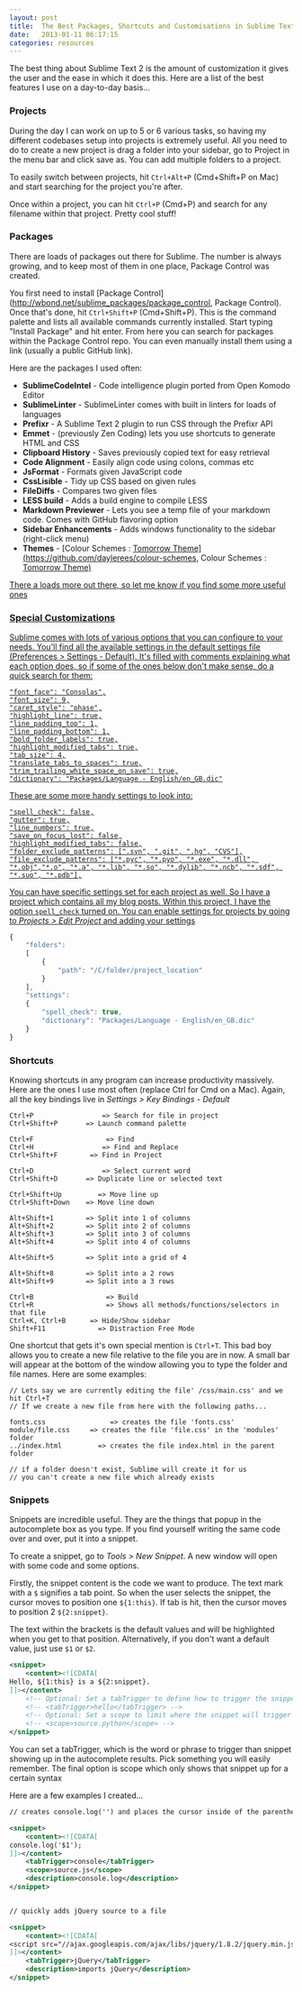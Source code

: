 ```yaml
---
layout: post
title:  The Best Packages, Shortcuts and Customisations in Sublime Text 2
date:   2013-01-11 06:17:15
categories: resources
---
```


The best thing about Sublime Text 2 is the amount of customization it gives the user and the ease in which it does this. Here are a list of the best features I use on a day-to-day basis...

### Projects

During the day I can work on up to 5 or 6 various tasks, so having my different codebases setup into projects is extremely useful. All you need to do to create a new project is drag a folder into your sidebar, go to Project in the menu bar and click save as. You can add multiple folders to a project.

To easily switch between projects, hit `Ctrl+Alt+P` (Cmd+Shift+P on Mac) and start searching for the project you're after.

Once within a project, you can hit `Ctrl+P` (Cmd+P) and search for any filename within that project. Pretty cool stuff!


### Packages

There are loads of packages out there for Sublime. The number is always growing, and to keep most of them in one place, Package Control was created.

You first need to install [Package Control](http://wbond.net/sublime_packages/package_control, Package Control). Once that's done, hit `Ctrl+Shift+P` (Cmd+Shift+P). This is the command palette and lists all available commands currently installed. Start typing "Install Package" and hit enter. From here you can search for packages within the Package Control repo. You can even manually install them using a link (usually a public GitHub link).

Here are the packages I used often:

* **SublimeCodeIntel** - Code intelligence plugin ported from Open Komodo Editor
* **SublimeLinter** - SublimeLinter comes with built in linters for loads of languages
* **Prefixr** - A Sublime Text 2 plugin to run CSS through the Prefixr API
* **Emmet** - (previously Zen Coding) lets you use shortcuts to generate HTML and CSS
* **Clipboard History** - Saves previously copied text for easy retrieval
* **Code Alignment** - Easily align code using colons, commas etc
* **JsFormat** - Formats given JavaScript code
* **CssLisible** - Tidy up CSS based on given rules
* **FileDiffs** - Compares two given files
* **LESS build** - Adds a build engine to compile LESS
* **Markdown Previewer** - Lets you see a temp file of your markdown code. Comes with GitHub flavoring option
* **Sidebar Enhancements** - Adds windows functionality to the sidebar (right-click menu)
* **Themes** - [Colour Schemes</a> : <a href="https://github.com/chriskempson/tomorrow-theme">Tomorrow Theme](https://github.com/daylerees/colour-schemes, Colour Schemes</a> : <a href="https://github.com/chriskempson/tomorrow-theme">Tomorrow Theme)

There a loads more out there, so let me know if you find some more useful ones


### Special Customizations

Sublime comes with lots of various options that you can configure to your needs. You'll find all the available settings in the default settings file (Preferences > Settings - Default). It's filled with comments explaining what each option does, so if some of the ones below don't make sense, do a quick search for them:

```
"font_face": "Consolas",
"font_size": 9,
"caret_style": "phase",
"highlight_line": true,
"line_padding_top": 1,
"line_padding_bottom": 1,
"bold_folder_labels": true,
"highlight_modified_tabs": true,
"tab_size": 4,
"translate_tabs_to_spaces": true,
"trim_trailing_white_space_on_save": true,
"dictionary": "Packages/Language - English/en_GB.dic"
```

These are some more handy settings to look into:

```
"spell_check": false,
"gutter": true,
"line_numbers": true,
"save_on_focus_lost": false,
"highlight_modified_tabs": false,
"folder_exclude_patterns": [".svn", ".git", ".hg", "CVS"],
"file_exclude_patterns": ["*.pyc", "*.pyo", "*.exe", "*.dll", "*.obj","*.o", "*.a", "*.lib", "*.so", "*.dylib", "*.ncb", "*.sdf", "*.suo", "*.pdb"],
```


You can have specific settings set for each project as well. So I have a project which contains all my blog posts. Within this project, I have the option `spell_check` turned on. You can enable settings for projects by going to *Projects > Edit Project* and adding your settings

```javascript
{
    "folders":
    [
        {
            "path": "/C/folder/project_location"
        }
    ],
    "settings":
    {
        "spell_check": true,
        "dictionary": "Packages/Language - English/en_GB.dic"
    }
}
```


### Shortcuts

Knowing shortcuts in any program can increase productivity massively. Here are the ones I use most often (replace Ctrl for Cmd on a Mac). Again, all the key bindings live in *Settings > Key Bindings - Default*

```
Ctrl+P                 => Search for file in project
Ctrl+Shift+P       => Launch command palette

Ctrl+F                  => Find
Ctrl+H                 => Find and Replace
Ctrl+Shift+F        => Find in Project

Ctrl+D                 => Select current word
Ctrl+Shift+D       => Duplicate line or selected text

Ctrl+Shift+Up         => Move line up
Ctrl+Shift+Down    => Move line down

Alt+Shift+1        => Split into 1 of columns
Alt+Shift+2        => Split into 2 of columns
Alt+Shift+3        => Split into 3 of columns
Alt+Shift+4        => Split into 4 of columns

Alt+Shift+5        => Split into a grid of 4

Alt+Shift+8        => Split into a 2 rows
Alt+Shift+9        => Split into a 3 rows

Ctrl+B                  => Build
Ctrl+R                  => Shows all methods/functions/selectors in that file
Ctrl+K, Ctrl+B      => Hide/Show sidebar
Shift+F11             => Distraction Free Mode
```

One shortcut that gets it's own special mention is `Ctrl+T`. This bad boy allows you to create a new file relative to the file you are in now. A small bar will appear at the bottom of the window allowing you to type the folder and file names. Here are some examples:

```
// Lets say we are currently editing the file' /css/main.css' and we hit Ctrl+T
// If we create a new file from here with the following paths...

fonts.css                => creates the file 'fonts.css'
module/file.css     => creates the file 'file.css' in the 'modules' folder
../index.html         => creates the file index.html in the parent folder

// if a folder doesn't exist, Sublime will create it for us
// you can't create a new file which already exists
```


### Snippets

Snippets are incredible useful. They are the things that popup in the autocomplete box as you type. If you find yourself writing the same code over and over, put it into a snippet.

To create a snippet, go to *Tools > New Snippet*. A new window will open with some code and some options.

Firstly, the snippet content is the code we want to produce. The text mark with a `$` signifies a tab point. So when the user selects the snippet, the cursor moves to position one `${1:this}`. If tab is hit, then the cursor moves to position 2 `${2:snippet}`.

The text within the brackets is the default values and will be highlighted when you get to that position. Alternatively, if you don't want a default value, just use `$1` or `$2`.

```xml
<snippet>
    <content><![CDATA[
Hello, ${1:this} is a ${2:snippet}.
]]></content>
    <!-- Optional: Set a tabTrigger to define how to trigger the snippet -->
    <!-- <tabTrigger>hello</tabTrigger> -->
    <!-- Optional: Set a scope to limit where the snippet will trigger -->
    <!-- <scope>source.python</scope> -->
</snippet>
```

You can set a tabTrigger, which is the word or phrase to trigger than snippet showing up in the autocomplete results. Pick something you will easily remember. The final option is scope which only shows that snippet up for a certain syntax

Here are a few examples I created...

```xml
// creates console.log('') and places the cursor inside of the parentheses

<snippet>
    <content><![CDATA[
console.log('$1');
]]></content>
    <tabTrigger>console</tabTrigger>
    <scope>source.js</scope>
    <description>console.log</description>
</snippet>


// quickly adds jQuery source to a file

<snippet>
    <content><![CDATA[
<script src="//ajax.googleapis.com/ajax/libs/jquery/1.8.2/jquery.min.js"></script>
]]></content>
    <tabTrigger>jQuery</tabTrigger>
    <description>imports jQuery</description>
</snippet>
```
